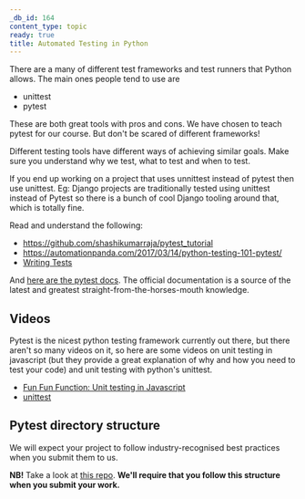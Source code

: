 ```yaml
---
_db_id: 164
content_type: topic
ready: true
title: Automated Testing in Python
---
```


There are a many of different test frameworks and test runners that Python allows. The main ones people tend to use are

- unittest
- pytest

These are both great tools with pros and cons. We have chosen to teach pytest for our course. But don't be scared of different frameworks!

Different testing tools have different ways of achieving similar goals. Make sure you understand why we test, what to test and when to test.

If you end up working on a project that uses unnittest instead of pytest then use unittest. Eg: Django projects are traditionally tested using unittest instead of Pytest so there is a bunch of cool Django tooling around that, which is totally fine.

Read and understand the following:

- https://github.com/shashikumarraja/pytest_tutorial
- https://automationpanda.com/2017/03/14/python-testing-101-pytest/
- [Writing Tests](https://docs.python-guide.org/writing/tests/)

And [here are the pytest docs](https://docs.pytest.org/en/latest/). The official documentation is a source of the latest and greatest straight-from-the-horses-mouth knowledge.

## Videos

Pytest is the nicest python testing framework currently out there, but there aren't so many
videos on it, so here are some videos on unit testing in javascript (but they provide a great explanation of
why and how you need to test your code) and unit testing with python's unittest.

- [Fun Fun Function: Unit testing in Javascript](https://youtu.be/Eu35xM76kKY)
- [unittest](https://www.youtube.com/watch?v=6tNS--WetLI)

## Pytest directory structure

We will expect your project to follow industry-recognised best practices when you submit them to us.

**NB!** Take a look at [this repo](https://github.com/Umuzi-org/python-pytest-reference-dir-structure). **We'll require that you follow this structure when you submit your work.**
